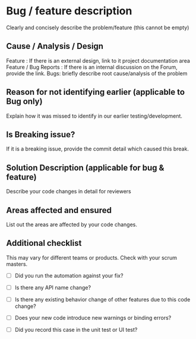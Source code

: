# Bug / feature description

Clearly and concisely describe the problem/feature (this cannot be empty)

## Cause / Analysis / Design

Feature : If there is an external design, link to it project documentation area
Feature / Bug Reports : If there is an internal discussion on the Forum, provide the link.
Bugs: briefly describe root cause/analysis of the problem

## Reason for not identifying earlier (applicable to Bug only)

Explain how it was missed to identify in our earlier testing/development.

## Is Breaking issue?

If it is a breaking issue, provide the commit detail which caused this break.

## Solution Description (applicable for bug & feature)

Describe your code changes in detail for reviewers

## Areas affected and ensured

List out the areas are affected by your code changes.

## Additional checklist

This may vary for different teams or products. Check with your scrum masters.

- [ ] Did you run the automation against your fix?

- [ ] Is there any API name change?

- [ ] Is there any existing behavior change of other features due to this code change?

- [ ] Does your new code introduce new warnings or binding errors?

- [ ] Did you record this case in the unit test or UI test?
